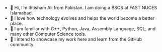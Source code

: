 - 👋 Hi, I’m Ihtisham Ali from Pakistan. I am doing a BSCS at FAST NUCES Islamabad.
- 👀 I love how technology evolves and helps the world become a better place.
- 🌱 I am familiar with C++, Python, Java, Assembly Language, SQL, and many other Computer Science tools.
- 💞️ I intend to showcase my work here and learn from the GitHub community.


<!---
Ihtisham-Alii/Ihtisham-Alii is a ✨ special ✨ repository because its `README.md` (this file) appears on your GitHub profile.
You can click the Preview link to take a look at your changes.
--->
